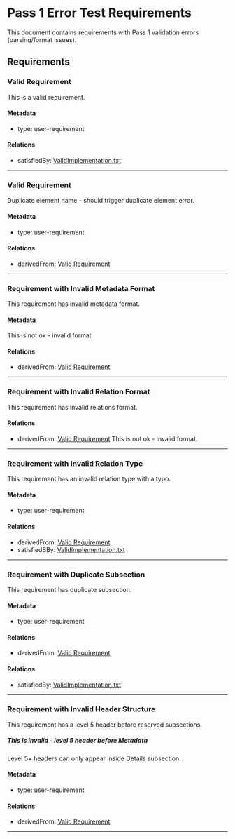 # Pass 1 Error Test Requirements

This document contains requirements with Pass 1 validation errors (parsing/format issues).

## Requirements

### Valid Requirement

This is a valid requirement.

#### Metadata
  * type: user-requirement

#### Relations
  * satisfiedBy: [ValidImplementation.txt](ValidImplementation.txt)

---

### Valid Requirement

Duplicate element name - should trigger duplicate element error.

#### Metadata
  * type: user-requirement

#### Relations
  * derivedFrom: [Valid Requirement](#valid-requirement)

---

### Requirement with Invalid Metadata Format

This requirement has invalid metadata format.

#### Metadata
This is not ok - invalid format.

#### Relations
  * derivedFrom: [Valid Requirement](#valid-requirement)

---

### Requirement with Invalid Relation Format

This requirement has invalid relations format.

#### Relations
  * derivedFrom: [Valid Requirement](#valid-requirement)
This is not ok - invalid format.

---

### Requirement with Invalid Relation Type

This requirement has an invalid relation type with a typo.

#### Metadata
  * type: user-requirement

#### Relations
  * derivedFrom: [Valid Requirement](#valid-requirement)
  * satisfiedBBy: [ValidImplementation.txt](ValidImplementation.txt)

---

### Requirement with Duplicate Subsection

This requirement has duplicate subsection.

#### Metadata
  * type: user-requirement

#### Relations
  * derivedFrom: [Valid Requirement](#valid-requirement)

#### Relations
  * satisfiedBy: [ValidImplementation.txt](ValidImplementation.txt)

---

### Requirement with Invalid Header Structure

This requirement has a level 5 header before reserved subsections.

##### This is invalid - level 5 header before Metadata

Level 5+ headers can only appear inside Details subsection.

#### Metadata
  * type: user-requirement

#### Relations
  * derivedFrom: [Valid Requirement](#valid-requirement)

---